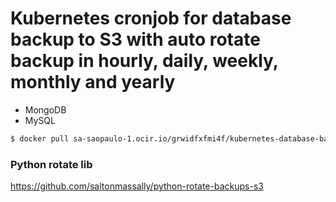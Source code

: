 # Kubernetes cronjob for database backup to S3 with auto rotate backup in hourly, daily, weekly, monthly and yearly

- MongoDB
- MySQL

```sh
$ docker pull sa-saopaulo-1.ocir.io/grwidfxfmi4f/kubernetes-database-backup:latest
```

### Python rotate lib

https://github.com/saltonmassally/python-rotate-backups-s3
